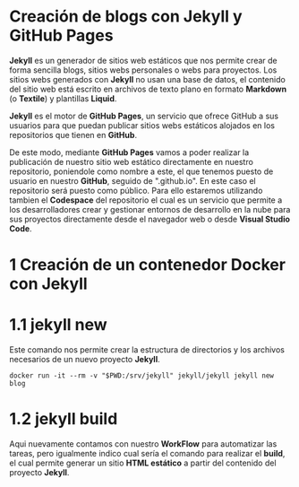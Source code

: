# Creación de blogs con Jekyll y GitHub Pages

**Jekyll** es un generador de sitios web estáticos que nos permite crear de forma sencilla blogs, sitios webs personales o webs para proyectos. Los sitios webs generados con **Jekyll** no usan una base de datos, el contenido del sitio web está escrito en archivos de texto plano en formato **Markdown** (o **Textile**) y plantillas **Liquid**.

**Jekyll** es el motor de **GitHub Pages**, un servicio que ofrece GitHub a sus usuarios para que puedan publicar sitios webs estáticos alojados en los repositorios que tienen en **GitHub**.

De este modo, mediante **GitHub Pages** vamos a poder realizar la publicación de nuestro sitio web estático directamente en nuestro repositorio, poniendole como nombre a este, el que tenemos puesto de usuario en nuestro **GitHub**, seguido de ".github.io". 
En este caso el repositorio será puesto como público. Para ello estaremos utilizando tambien el **Codespace** del repositorio el cual es un servicio que permite a los desarrolladores crear y gestionar entornos de desarrollo en la nube para sus proyectos directamente desde el navegador web o desde **Visual Studio Code**. 

# 1 Creación de un contenedor Docker con Jekyll

# 1.1 jekyll new

Este comando nos permite crear la estructura de directorios y los archivos necesarios de un nuevo proyecto **Jekyll**.

```
docker run -it --rm -v "$PWD:/srv/jekyll" jekyll/jekyll jekyll new blog
```

# 1.2 jekyll build

Aqui nuevamente contamos con nuestro **WorkFlow** para automatizar las tareas, pero igualmente indico cual sería el comando para realizar el **build**, el cual permite generar un sitio **HTML estático** a partir del contenido del proyecto **Jekyll**.

